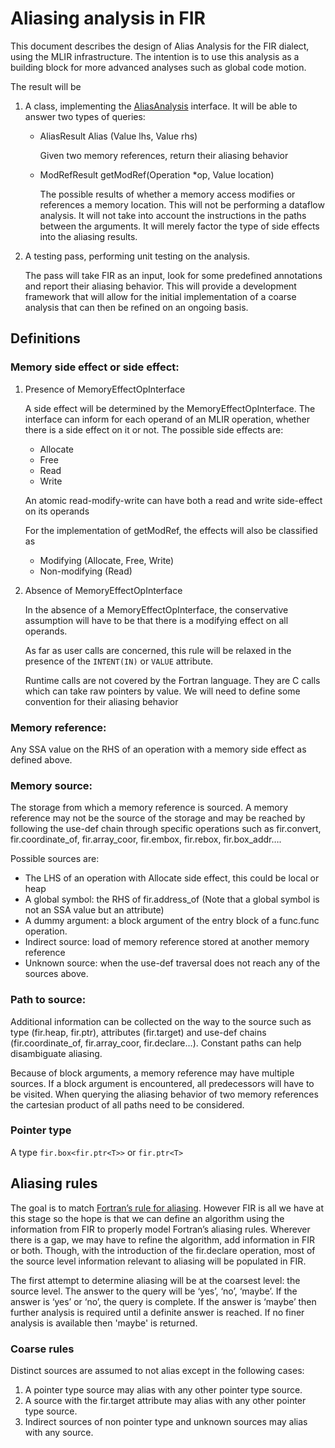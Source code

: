 <!--===- docs/Aliasing.md

   Part of the LLVM Project, under the Apache License v2.0 with LLVM Exceptions.
   See https://llvm.org/LICENSE.txt for license information.
   SPDX-License-Identifier: Apache-2.0 WITH LLVM-exception

-->

# Aliasing analysis in FIR

This document describes the design of Alias Analysis for the FIR dialect, using the MLIR infrastructure. The intention is to use this analysis as a building block for more advanced analyses such as global code motion.

The result will be
1. A class, implementing the  [AliasAnalysis](https://github.com/llvm/llvm-project/blob/189900eb149bb55ae3787346f57c1ccbdc50fb3c/mlir/include/mlir/Analysis/AliasAnalysis.h#L232) interface. It will be able to answer two types of queries:
   - AliasResult Alias (Value lhs, Value rhs)

     Given two memory references, return their aliasing behavior

    - ModRefResult getModRef(Operation *op, Value location)

      The possible results of whether a memory access modifies or references a memory location. This will not be performing a dataflow analysis. It will not take into account the instructions in the paths between the arguments. It will merely factor the type of side effects into the aliasing results.

1. A testing pass, performing unit testing on the analysis.

   The pass will take FIR as an input, look for some predefined annotations  and report their aliasing behavior. This will provide a development framework that will allow for the initial implementation of a coarse analysis that can then be refined on an ongoing basis.


## Definitions
### Memory side effect or side effect:
1. Presence of MemoryEffectOpInterface

   A side effect will be determined by the MemoryEffectOpInterface. The interface can inform for each operand of an MLIR operation, whether there is a side effect on it or not. The possible side effects are:

    - Allocate
    - Free
    - Read
    - Write

   An atomic read-modify-write can have both a read and write side-effect on its operands

   For the implementation of getModRef,  the effects will also be classified as
   - Modifying (Allocate, Free, Write)
   - Non-modifying (Read)


1. Absence of MemoryEffectOpInterface

   In the absence of a MemoryEffectOpInterface, the conservative assumption will have to be that there is a modifying effect on all operands.

   As far as user calls are concerned, this rule will be relaxed in the presence of the `INTENT(IN)` or `VALUE` attribute.

   Runtime calls are not covered by the Fortran language. They are C calls which can take raw pointers by value. We will need to define some convention for their aliasing behavior


### Memory reference:
Any SSA value on the RHS of an operation with a memory side effect as defined above.

### Memory source:
The storage from which a memory reference is sourced. A memory reference may not be the source of the storage and may be reached by following the use-def chain through specific operations such as fir.convert, fir.coordinate_of, fir.array_coor, fir.embox, fir.rebox, fir.box_addr….

Possible sources are:
- The LHS of an operation with Allocate side effect, this could be local or heap
- A global symbol: the RHS of fir.address_of (Note that a global symbol is not an SSA value but an attribute)
- A dummy argument: a block argument of the entry block of a func.func operation.
- Indirect source: load of memory reference stored at another memory reference
- Unknown source: when the use-def traversal does not reach any of the sources above.

### Path to source:
Additional information can be collected on the way to the source such as type (fir.heap, fir.ptr), attributes (fir.target) and use-def chains (fir.coordinate_of, fir.array_coor, fir.declare...). Constant paths can help disambiguate aliasing.


Because of block arguments, a memory reference may have multiple sources. If a block argument is encountered, all predecessors will have to be visited. When querying the aliasing behavior of two memory references the cartesian product of all paths need to be considered.

### Pointer type
A type `fir.box<fir.ptr<T>>` or `fir.ptr<T>`

## Aliasing rules
The goal is to match [Fortran’s rule for aliasing](Aliasing.md). However FIR is all we have at this stage so the hope is that we can define an algorithm using the information from FIR to properly model Fortran’s aliasing rules. Wherever there is a gap, we may have to refine the algorithm, add information in FIR or both. Though, with the introduction of the fir.declare operation, most of the source level information relevant to aliasing will be populated in FIR.

The first attempt to determine aliasing will be at the coarsest level: the source level. The answer to the query will be ‘yes’, ‘no’, ‘maybe’. If the answer is ‘yes’ or ‘no’, the query is complete. If the answer is ‘maybe’ then further analysis is required until a definite answer is reached. If no finer analysis is available then 'maybe' is returned.

### Coarse rules
Distinct sources are assumed to not alias except in the following cases:
1. A pointer type source may alias with any other pointer type source.
1. A source with the fir.target attribute may alias with any other pointer type source.
1. Indirect sources of non pointer type and unknown sources may alias with any source.

